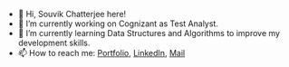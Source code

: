 - 👋 Hi, Souvik Chatterjee here!
- 🔭 I’m currently working on Cognizant as Test Analyst.
- 🌱 I’m currently learning Data Structures and Algorithms to improve my development skills.
- 📫 How to reach me: [Portfolio](https://souvik06.github.io/digitalPortfolio/), [LinkedIn](https://www.linkedin.com/in/souvik06/), [Mail](mailto:souvik.chat2011@gmail.com)


<!--
**Souvik06/Souvik06** is a ✨ _special_ ✨ repository because its `README.md` (this file) appears on your GitHub profile.

Here are some ideas to get you started:

- 🔭 I’m currently working on ...
- 🌱 I’m currently learning ...
- 👯 I’m looking to collaborate on ...
- 🤔 I’m looking for help with ...
- 💬 Ask me about ...
- 📫 How to reach me: ...
- 😄 Pronouns: ...
- ⚡ Fun fact: ...
-->
